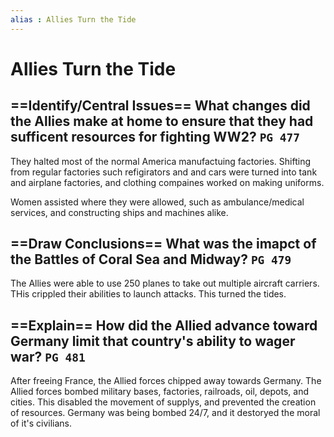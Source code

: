 ```yaml
---
alias : Allies Turn the Tide
---
```

# Allies Turn the Tide

## ==Identify/Central Issues== What changes did the Allies make at home to ensure that they had sufficent resources for fighting WW2? `PG 477`
They halted most of the normal America manufactuing factories. Shifting from regular factories such refigirators and and cars were turned into tank and airplane factories, and clothing compaines worked on making uniforms.

Women assisted where they were allowed, such as ambulance/medical services, and constructing ships and machines alike. 
## ==Draw Conclusions== What was the imapct of the Battles of Coral Sea and Midway? `PG 479`
The Allies were able to use 250 planes to take out multiple aircraft carriers. THis crippled their abilities to launch attacks. This turned the tides.
## ==Explain== How did the Allied advance toward Germany limit that country's ability to wager war? `PG 481`
After freeing France, the Allied forces chipped away towards Germany. The Allied forces bombed military bases, factories, railroads, oil, depots, and cities. This disabled the movement of supplys, and prevented the creation of resources. Germany was being bombed 24/7, and it destoryed the moral of it's civilians.
